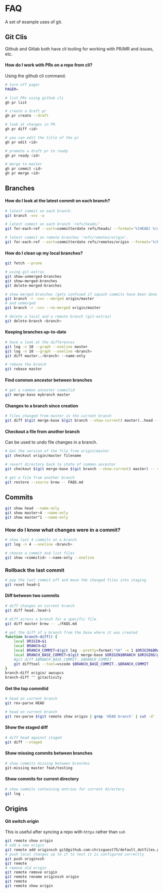 # FAQ

A set of example uses of git.  

## Git Clis

Github and Gitlab both have cli tooling for working with PR/MR and issues, etc.  

#### How do I work with PRs on a repo from cli?

Using the github cli command.  

```sh
# turn off pager 
PAGER= 

# list PRs using github cli
gh pr list

# create a draft pr
gh pr create --draft

# look at changes in PR. 
gh pr diff <id>

# you can edit the title of the pr
gh pr edit <id>

# promote a draft pr to ready
gh pr ready <id>

# merge to master
gh pr commit <id>
gh pr merge <id>
```

## Branches

#### How do I look at the latest commit on each branch?

```sh
# latest commit on each branch.  
git branch -vvv -a

# latest commit on each branch 'refs/heads/'.  
git for-each-ref --sort=committerdate refs/heads/ --format='%(HEAD) %(color:yellow)%(refname:short)%(color:reset) - %(color:red)%(objectname:short)%(color:reset) - %(contents:subject) - %(authorname) (%(color:green)%(committerdate:relative)%(color:reset))'

# latest commit on remote branches 'refs/remotes/origin'.
git for-each-ref --sort=committerdate refs/remotes/origin --format='%(HEAD) %(color:yellow)%(refname:short)%(color:reset) - %(color:red)%(objectname:short)%(color:reset) - %(contents:subject) - %(authorname) (%(color:green)%(committerdate:relative)%(color:reset))'
```

#### How do I clean up my local branches?

```sh
git fetch --prune

# using git-extras 
git show-unmerged-branches   
git show-merged-branches     
git delete-merged-branches  

# show merged branches (gets confused if squash commits have been done on web).
git branch -r -vvv --merged origin/master   
# and unmerged
git branch -r -vvv --no-merged origin/master   

# delete a local and a remote branch (git-extras)
git delete-branch <branch>
```

#### Keeping branches up-to-date

```sh
# have a look at the differences
git log -n 10 --graph --oneline master
git log -n 10 --graph --oneline <branch>
git diff master..<branch> --name-only

# rebase the branch
git rebase master
```

#### Find common ancestor between branches

```sh
# get a common ancestor commitid
git merge-base mybranch master
```

#### Changes to a branch since creation

```sh
# files changed from master in the current branch
git diff $(git merge-base $(git branch --show-current) master)..head --name-only
```

#### Checkout a file from another branch

Can be used to undo file changes in a branch.

```sh
# Get the version of the file from origin/master
git checkout origin/master filename 

# revert directory back to state of common ancestor
git checkout $(git merge-base $(git branch --show-current) master) -- <directory>

# get a file from another branch
git restore --source brew -- FAQS.md 
```

## Commits

```sh
git show head --name-only
git show master~4 --name-only
git show master^1 --name-only
```

### How do I know what changes were in a commit?

```sh
# show last 4 commits on a branch
git log -n 4 --oneline <branch>

# choose a commit and list files
git show <commitid> --name-only --oneline            
```

### Rollback the last commit

```sh
# pop the last commit off and move the changed files into staging
git reset head~1         
```

#### Diff between two commits

```sh
# diff changes on current branch
git diff head..head~1   

# diff across a branch for a specific file
git diff master brew -- ./FAQS.md 

# get the diff of a branch from the base where it was created
function branch-diff() {
    local ORIGIN=$1
    local BRANCH=$2
    local BRANCH_COMMIT=$(git log --pretty=format:"%H" -n 1 $ORIGIN$BRANCH) 
    local BRANCH_BASE_COMMIT=$(git merge-base $ORIGIN$BRANCH $ORIGIN$(git remote show origin | grep 'HEAD branch' | cut -d' ' -f5))
    #git diff $BRANCH_BASE_COMMIT..$BRANCH_COMMIT 
    git difftool --tool=vscode $BRANCH_BASE_COMMIT..$BRANCH_COMMIT 
}
branch-diff origin/ awsvpcs
branch-diff "" gitactivity
```

#### Get the top commitid

```sh
# head on current branch
git rev-parse HEAD     

# head on current branch
git rev-parse $(git remote show origin | grep 'HEAD branch' | cut -d' ' -f5)
```

#### Show the staged diff

```sh
# diff head against staged
git diff --staged   
```

#### Show missing commits between branches

```sh
# show commits missing between branches
git-missing master feat/testing  
```

#### Show commits for current directory

```sh
# show commits containing entries for current directory
git log .
```


## Origins

#### Git switch origin

This is useful after syncing a repo with `https` rather than `ssh`

```sh
git remote show origin
# add a new origin
git remote add originssh git@github.com:chrisguest75/default_dotfiles.git
# push local changes up to it to test it is configured correctly
git push originssh
git remote
# remove old origin
git remote remove origin
git remote rename originssh origin
git remote
git remote show origin
```
